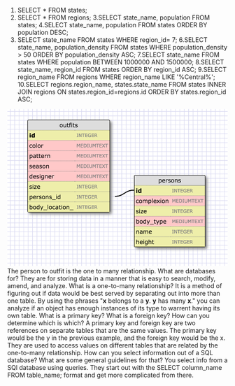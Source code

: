 1. SELECT * FROM states;
2. SELECT * FROM regions;
3.SELECT state_name, population FROM states;
4.SELECT state_name, population FROM states
ORDER BY population DESC;
5. SELECT state_name FROM states
WHERE region_id= 7;
6.SELECT state_name, population_density FROM states
   WHERE population_density > 50
    ORDER BY population_density ASC;
7.SELECT state_name FROM states
   WHERE population BETWEEN 1000000 AND 1500000;
8.SELECT state_name, region_id FROM states
    ORDER BY region_id ASC;
9.SELECT region_name FROM regions
   WHERE region_name LIKE '%Central%';
10.SELECT regions.region_name, states.state_name FROM states
    INNER JOIN regions ON states.region_id=regions.id
    ORDER BY states.region_id ASC;

![outfits](outfits.png)
The person to outfit is the one to many relationship.
What are databases for?
They are for storing data in a manner that is easy to search, modify, amend, and analyze.
What is a one-to-many relationship?
It is a method of figuring out if data would be best served by separating out into more than one table.  By using the phrases "__x__ belongs to a __y__. __y__ has many __x__." you can analyze if an object has enough instances of its type to warrent having its own table.
What is a primary key? What is a foreign key? How can you determine which is which?
A primary key and foreign key are two references on separate tables that are the same values.  The primary key would be the y in the previous example, and the foreign key would be the x.  They are used to access values on different tables that are related by the one-to-many relationship.
How can you select information out of a SQL database? What are some general guidelines for that?
You select info from a SQl database using queries. They start out with the SELECT column_name FROM table_name; format and get more complicated from there.
